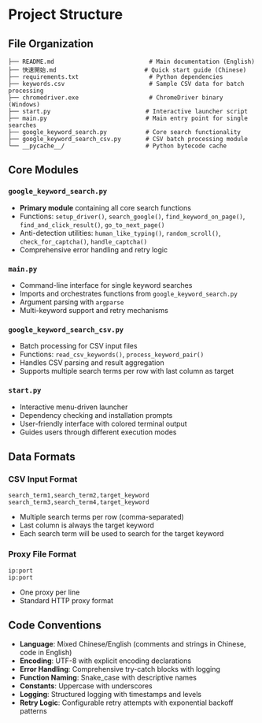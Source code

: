 # Project Structure

## File Organization

```
├── README.md                           # Main documentation (English)
├── 快速開始.md                         # Quick start guide (Chinese)
├── requirements.txt                    # Python dependencies
├── keywords.csv                        # Sample CSV data for batch processing
├── chromedriver.exe                    # ChromeDriver binary (Windows)
├── start.py                           # Interactive launcher script
├── main.py                            # Main entry point for single searches
├── google_keyword_search.py           # Core search functionality
├── google_keyword_search_csv.py       # CSV batch processing module
└── __pycache__/                       # Python bytecode cache
```

## Core Modules

### `google_keyword_search.py`
- **Primary module** containing all core search functions
- Functions: `setup_driver()`, `search_google()`, `find_keyword_on_page()`, `find_and_click_result()`, `go_to_next_page()`
- Anti-detection utilities: `human_like_typing()`, `random_scroll()`, `check_for_captcha()`, `handle_captcha()`
- Comprehensive error handling and retry logic

### `main.py`
- Command-line interface for single keyword searches
- Imports and orchestrates functions from `google_keyword_search.py`
- Argument parsing with `argparse`
- Multi-keyword support and retry mechanisms

### `google_keyword_search_csv.py`
- Batch processing for CSV input files
- Functions: `read_csv_keywords()`, `process_keyword_pair()`
- Handles CSV parsing and result aggregation
- Supports multiple search terms per row with last column as target

### `start.py`
- Interactive menu-driven launcher
- Dependency checking and installation prompts
- User-friendly interface with colored terminal output
- Guides users through different execution modes

## Data Formats

### CSV Input Format
```csv
search_term1,search_term2,target_keyword
search_term3,search_term4,target_keyword
```
- Multiple search terms per row (comma-separated)
- Last column is always the target keyword
- Each search term will be used to search for the target keyword

### Proxy File Format
```
ip:port
ip:port
```
- One proxy per line
- Standard HTTP proxy format

## Code Conventions

- **Language**: Mixed Chinese/English (comments and strings in Chinese, code in English)
- **Encoding**: UTF-8 with explicit encoding declarations
- **Error Handling**: Comprehensive try-catch blocks with logging
- **Function Naming**: Snake_case with descriptive names
- **Constants**: Uppercase with underscores
- **Logging**: Structured logging with timestamps and levels
- **Retry Logic**: Configurable retry attempts with exponential backoff patterns